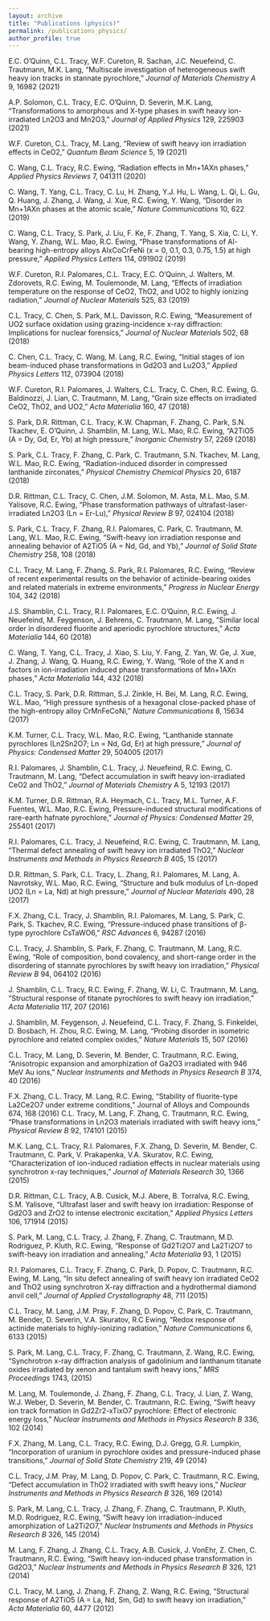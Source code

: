 ```yaml
---
layout: archive
title: "Publications (physics)"
permalink: /publications_physics/
author_profile: true
---
```


E.C. O’Quinn, C.L. Tracy, W.F. Cureton, R. Sachan, J.C. Neuefeind, C. Trautmann, M.K. Lang, “Multiscale investigation of heterogeneous swift heavy ion tracks in stannate pyrochlore,” _Journal of Materials
Chemistry A_ 9, 16982 (2021)

A.P. Solomon, C.L. Tracy, E.C. O’Quinn, D. Severin, M.K. Lang, “Transformations to amorphous and
X-type phases in swift heavy ion-irradiated Ln2O3 and Mn2O3,” _Journal of Applied Physics_ 129, 225903
(2021)

W.F. Cureton, C.L. Tracy, M. Lang, “Review of swift heavy ion irradiation effects in CeO2,” _Quantum
Beam Science_ 5, 19 (2021)

C. Wang, C.L. Tracy, R.C. Ewing, “Radiation effects in Mn+1AXn phases,” _Applied Physics Reviews_ 7,
041311 (2020)

C. Wang, T. Yang, C.L. Tracy, C. Lu, H. Zhang, Y.J. Hu, L. Wang, L. Qi, L. Gu, Q. Huang, J. Zhang, J.
Wang, J. Xue, R.C. Ewing, Y. Wang, “Disorder in Mn+1AXn phases at the atomic scale,” _Nature Communications_ 10, 622 (2019)

C. Wang, C.L. Tracy, S. Park, J. Liu, F. Ke, F. Zhang, T. Yang, S. Xia, C. Li, Y. Wang, Y. Zhang, W.L.
Mao, R.C. Ewing, “Phase transformations of Al-bearing high-entropy alloys AlxCoCrFeNi (x = 0, 0.1, 0.3,
0.75, 1.5) at high pressure,” _Applied Physics Letters_ 114, 091902 (2019)

W.F. Cureton, R.I. Palomares, C.L. Tracy, E.C. O’Quinn, J. Walters, M. Zdorovets, R.C. Ewing, M.
Toulemonde, M. Lang, “Effects of irradiation temperature on the response of CeO2, ThO2, and UO2 to
highly ionizing radiation,” _Journal of Nuclear Materials_ 525, 83 (2019)

C.L. Tracy, C. Chen, S. Park, M.L. Davisson, R.C. Ewing, “Measurement of UO2 surface oxidation using
grazing-incidence x-ray diffraction: Implications for nuclear forensics,” _Journal of Nuclear Materials_ 502, 68
(2018)

C. Chen, C.L. Tracy, C. Wang, M. Lang, R.C. Ewing, “Initial stages of ion beam-induced phase transformations in Gd2O3 and Lu2O3,” _Applied Physics Letters_ 112, 073904 (2018)

W.F. Cureton, R.I. Palomares, J. Walters, C.L. Tracy, C. Chen, R.C. Ewing, G. Baldinozzi, J. Lian, C.
Trautmann, M. Lang, “Grain size effects on irradiated CeO2, ThO2, and UO2,” _Acta Materialia_ 160, 47
(2018)

S. Park, D.R. Rittman, C.L. Tracy, K.W. Chapman, F. Zhang, C. Park, S.N. Tkachev, E. O’Quinn, J.
Shamblin, M. Lang, W.L. Mao, R.C. Ewing, “A2TiO5 (A = Dy, Gd, Er, Yb) at high pressure,” _Inorganic
Chemistry_ 57, 2269 (2018)

S. Park, C.L. Tracy, F. Zhang, C. Park, C. Trautmann, S.N. Tkachev, M. Lang, W.L. Mao, R.C. Ewing,
“Radiation-induced disorder in compressed lanthanide zirconates,” _Physical Chemistry Chemical Physics_ 20,
6187 (2018)

D.R. Rittman, C.L. Tracy, C. Chen, J.M. Solomon, M. Asta, M.L. Mao, S.M. Yalisove, R.C. Ewing, “Phase
transformation pathways of ultrafast-laser-irradiated Ln2O3 (Ln = Er-Lu),” _Physical Review B_ 97, 024104
(2018)

S. Park, C.L. Tracy, F. Zhang, R.I. Palomares, C. Park, C. Trautmann, M. Lang, W.L. Mao, R.C. Ewing,
“Swift-heavy ion irradiation response and annealing behavior of A2TiO5 (A = Nd, Gd, and Yb),” _Journal
of Solid State Chemistry_ 258, 108 (2018)

C.L. Tracy, M. Lang, F. Zhang, S. Park, R.I. Palomares, R.C. Ewing, “Review of recent experimental
results on the behavior of actinide-bearing oxides and related materials in extreme environments,” _Progress
in Nuclear Energy_ 104, 342 (2018)

J.S. Shamblin, C.L. Tracy, R.I. Palomares, E.C. O’Quinn, R.C. Ewing, J. Neuefeind, M. Feygenson,
J. Behrens, C. Trautmann, M. Lang, “Similar local order in disordered fluorite and aperiodic pyrochlore
structures,” _Acta Materialia_ 144, 60 (2018)

C. Wang, T. Yang, C.L. Tracy, J. Xiao, S. Liu, Y. Fang, Z. Yan, W. Ge, J. Xue, J. Zhang, J. Wang, Q.
Huang, R.C. Ewing, Y. Wang, “Role of the X and n factors in ion-irradiation induced phase transformations
of Mn+1AXn phases,” _Acta Materialia_ 144, 432 (2018)

C.L. Tracy, S. Park, D.R. Rittman, S.J. Zinkle, H. Bei, M. Lang, R.C. Ewing, W.L. Mao, “High pressure
synthesis of a hexagonal close-packed phase of the high-entropy alloy CrMnFeCoNi,” _Nature Communications_
8, 15634 (2017)

K.M. Turner, C.L. Tracy, W.L. Mao, R.C. Ewing, “Lanthanide stannate pyrochlores (Ln2Sn2O7; Ln =
Nd, Gd, Er) at high pressure,” _Journal of Physics: Condensed Matter_ 29, 504005 (2017)

R.I. Palomares, J. Shamblin, C.L. Tracy, J. Neuefeind, R.C. Ewing, C. Trautmann, M. Lang, “Defect
accumulation in swift heavy ion-irradiated CeO2 and ThO2,” _Journal of Materials Chemistry_ A 5, 12193
(2017)

K.M. Turner, D.R. Rittman, R.A. Heymach, C.L. Tracy, M.L. Turner, A.F. Fuentes, W.L. Mao, R.C.
Ewing, Pressure-induced structural modifications of rare-earth hafnate pyrochlore,” _Journal of Physics:
Condensed Matter_ 29, 255401 (2017)

R.I. Palomares, C.L. Tracy, J. Neuefeind, R.C. Ewing, C. Trautmann, M. Lang, “Thermal defect annealing
of swift heavy ion irradiated ThO2,” _Nuclear Instruments and Methods in Physics Research B_ 405, 15 (2017)

D.R. Rittman, S. Park, C.L. Tracy, L. Zhang, R.I. Palomares, M. Lang, A. Navrotsky, W.L. Mao, R.C.
Ewing, “Structure and bulk modulus of Ln-doped UO2 (Ln = La, Nd) at high pressure,” _Journal of Nuclear
Materials_ 490, 28 (2017)

F.X. Zhang, C.L. Tracy, J. Shamblin, R.I. Palomares, M. Lang, S. Park, C. Park, S. Tkachev, R.C. Ewing,
“Pressure-induced phase transitions of β-type pyrochlore CsTaWO6,” _RSC Advances_ 6, 94287 (2016)

C.L. Tracy, J. Shamblin, S. Park, F. Zhang, C. Trautmann, M. Lang, R.C. Ewing, “Role of composition, bond covalency, and short-range order in the disordering of stannate pyrochlores by swift heavy ion
irradiation,” _Physical Review B_ 94, 064102 (2016)

J. Shamblin, C.L. Tracy, R.C. Ewing, F. Zhang, W. Li, C. Trautmann, M. Lang, “Structural response of
titanate pyrochlores to swift heavy ion irradiation,” _Acta Materialia_ 117, 207 (2016)

J. Shamblin, M. Feygenson, J. Neuefeind, C.L. Tracy, F. Zhang, S. Finkeldei, D. Bosbach, H. Zhou, R.C.
Ewing, M. Lang, “Probing disorder in isometric pyrochlore and related complex oxides,” _Nature Materials_
15, 507 (2016)

C.L. Tracy, M. Lang, D. Severin, M. Bender, C. Trautmann, R.C. Ewing, “Anisotropic expansion and
amorphization of Ga2O3 irradiated with 946 MeV Au ions,” _Nuclear Instruments and Methods in Physics
Research B_ 374, 40 (2016)

F.X. Zhang, C.L. Tracy, M. Lang, R.C. Ewing, “Stability of fluorite-type La2Ce2O7 under extreme conditions,” Journal of Alloys and Compounds 674, 168 (2016)
C.L. Tracy, M. Lang, F. Zhang, C. Trautmann, R.C. Ewing, “Phase transformations in Ln2O3 materials
irradiated with swift heavy ions,” _Physical Review B_ 92, 174101 (2015)

M.K. Lang, C.L. Tracy, R.I. Palomares, F.X. Zhang, D. Severin, M. Bender, C. Trautmann, C. Park,
V. Prakapenka, V.A. Skuratov, R.C. Ewing, “Characterization of ion-induced radiation effects in nuclear
materials using synchrotron x-ray techniques,” _Journal of Materials Research_ 30, 1366 (2015)

D.R. Rittman, C.L. Tracy, A.B. Cusick, M.J. Abere, B. Torralva, R.C. Ewing, S.M. Yalisove, “Ultrafast
laser and swift heavy ion irradiation: Response of Gd2O3 and ZrO2 to intense electronic excitation,” _Applied
Physics Letters_ 106, 171914 (2015)

S. Park, M. Lang, C.L. Tracy, J. Zhang, F. Zhang, C. Trautmann, M.D. Rodriguez, P. Kluth, R.C. Ewing,
“Response of Gd2Ti2O7 and La2Ti2O7 to swift-heavy ion irradiation and annealing,” _Acta Materialia_ 93, 1
(2015)

R.I. Palomares, C.L. Tracy, F. Zhang, C. Park, D. Popov, C. Trautmann, R.C. Ewing, M. Lang, “In situ
defect annealing of swift heavy ion irradiated CeO2 and ThO2 using synchrotron X-ray diffraction and a
hydrothermal diamond anvil cell,” _Journal of Applied Crystallography_ 48, 711 (2015)

C.L. Tracy, M. Lang, J.M. Pray, F. Zhang, D. Popov, C. Park, C. Trautmann, M. Bender, D. Severin,
V.A. Skuratov, R.C Ewing, “Redox response of actinide materials to highly-ionizing radiation,” _Nature
Communications_ 6, 6133 (2015)

S. Park, M. Lang, C.L. Tracy, F. Zhang, C. Trautmann, Z. Wang, R.C. Ewing, “Synchrotron x-ray
diffraction analysis of gadolinium and lanthanum titanate oxides irradiated by xenon and tantalum swift
heavy ions,” _MRS Proceedings_ 1743, (2015)

M. Lang, M. Toulemonde, J. Zhang, F. Zhang, C.L. Tracy, J. Lian, Z. Wang, W.J. Weber, D. Severin, M.
Bender, C. Trautmann, R.C. Ewing, “Swift heavy ion track formation in Gd2Zr2-xTixO7 pyrochlore: Effect
of electronic energy loss,” _Nuclear Instruments and Methods in Physics Research B_ 336, 102 (2014)

F.X. Zhang, M. Lang, C.L. Tracy, R.C. Ewing, D.J. Gregg, G.R. Lumpkin, “Incorporation of uranium in
pyrochlore oxides and pressure-induced phase transitions,” _Journal of Solid State Chemistry_ 219, 49 (2014)

C.L. Tracy, J.M. Pray, M. Lang, D. Popov, C. Park, C. Trautmann, R.C. Ewing, “Defect accumulation in
ThO2 irradiated with swift heavy ions,” _Nuclear Instruments and Methods in Physics Research B_ 326, 169
(2014)

S. Park, M. Lang, C.L. Tracy, J. Zhang, F. Zhang, C. Trautmann, P. Kluth, M.D. Rodriguez, R.C. Ewing,
“Swift heavy ion irradiation-induced amorphization of La2Ti2O7,” _Nuclear Instruments and Methods in
Physics Research B_ 326, 145 (2014)

M. Lang, F. Zhang, J. Zhang, C.L. Tracy, A.B. Cusick, J. VonEhr, Z. Chen, C. Trautmann, R.C. Ewing,
“Swift heavy ion-induced phase transformation in Gd2O3,” _Nuclear Instruments and Methods in Physics
Research B_ 326, 121 (2014)

C.L. Tracy, M. Lang, J. Zhang, F. Zhang, Z. Wang, R.C. Ewing, “Structural response of A2TiO5 (A =
La, Nd, Sm, Gd) to swift heavy ion irradiation,” _Acta Materialia_ 60, 4477 (2012)
